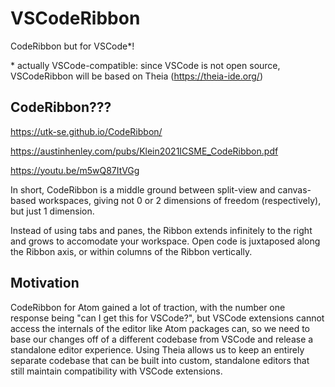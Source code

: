 
# VSCodeRibbon

CodeRibbon but for VSCode\*!

\* actually VSCode-compatible: since VSCode is not open source, VSCodeRibbon will be based on Theia (https://theia-ide.org/)

## CodeRibbon???

https://utk-se.github.io/CodeRibbon/

https://austinhenley.com/pubs/Klein2021ICSME_CodeRibbon.pdf

https://youtu.be/m5wQ87ItVGg

In short, CodeRibbon is a middle ground between split-view and canvas-based workspaces, giving not 0 or 2 dimensions of freedom (respectively), but just 1 dimension.

Instead of using tabs and panes, the Ribbon extends infinitely to the right and grows to accomodate your workspace. Open code is juxtaposed along the Ribbon axis, or within columns of the Ribbon vertically.

## Motivation

CodeRibbon for Atom gained a lot of traction, with the number one response being "can I get this for VSCode?", but VSCode extensions cannot access the internals of the editor like Atom packages can, so we need to base our changes off of a different codebase from VSCode and release a standalone editor experience. Using Theia allows us to keep an entirely separate codebase that can be built into custom, standalone editors that still maintain compatibility with VSCode extensions.


